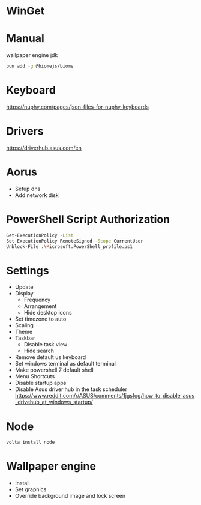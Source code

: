 # WinGet

# Manual

wallpaper engine
jdk

```sh
bun add -g @biomejs/biome
```

# Keyboard

https://nuphy.com/pages/json-files-for-nuphy-keyboards

# Drivers

https://driverhub.asus.com/en

# Aorus

- Setup dns
- Add network disk

# PowerShell Script Authorization

```sh
Get-ExecutionPolicy -List
Set-ExecutionPolicy RemoteSigned -Scope CurrentUser
Unblock-File .\Microsoft.PowerShell_profile.ps1
```

# Settings

- Update
- Display
  - Frequency
  - Arrangement
  - Hide desktop icons
- Set timezone to auto
- Scaling
- Theme
- Taskbar
  - Disable task view
  - Hide search
- Remove default us keyboard
- Set windows terminal as default terminal
- Make powershell 7 default shell
- Menu Shortcuts
- Disable startup apps
- Disable Asus driver hub in the task scheduler 
  https://www.reddit.com/r/ASUS/comments/1jgsfog/how_to_disable_asus_drivehub_at_windows_startup/

# Node

```sh
volta install node
```

# Wallpaper engine

- Install
- Set graphics
- Override background image and lock screen